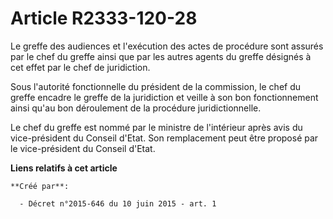 # Article R2333-120-28

Le greffe des audiences et l'exécution des actes de procédure sont assurés par le chef du greffe ainsi que par les autres
agents du greffe désignés à cet effet par le chef de juridiction.

Sous l'autorité fonctionnelle du président de la commission, le chef du greffe encadre le greffe de la juridiction et veille
à son bon fonctionnement ainsi qu'au bon déroulement de la procédure juridictionnelle.

Le chef du greffe est nommé par le ministre de l'intérieur après avis du vice-président du Conseil d'Etat. Son remplacement
peut être proposé par le vice-président du Conseil d'Etat.

**Liens relatifs à cet article**

	**Créé par**:

	  - Décret n°2015-646 du 10 juin 2015 - art. 1
